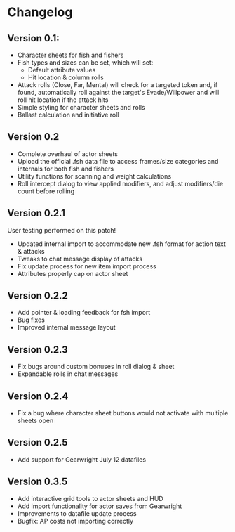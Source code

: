 # Changelog

## Version 0.1:
* Character sheets for fish and fishers
* Fish types and sizes can be set, which will set:
    * Default attribute values
    * Hit location & column rolls
* Attack rolls (Close, Far, Mental) will check for a targeted token and, if found, automatically roll against the target's Evade/Willpower and will roll hit location if the attack hits
* Simple styling for character sheets and rolls
* Ballast calculation and initiative roll

## Version 0.2
* Complete overhaul of actor sheets
* Upload the official .fsh data file to access frames/size categories and internals for both fish and fishers
* Utility functions for scanning and weight calculations
* Roll intercept dialog to view applied modifiers, and adjust modifiers/die count before rolling

## Version 0.2.1
User testing performed on this patch!
* Updated internal import to accommodate new .fsh format for action text & attacks
* Tweaks to chat message display of attacks
* Fix update process for new item import process
* Attributes properly cap on actor sheet

## Version 0.2.2
* Add pointer & loading feedback for fsh import
* Bug fixes
* Improved internal message layout

## Version 0.2.3
* Fix bugs around custom bonuses in roll dialog & sheet
* Expandable rolls in chat messages

## Version 0.2.4
* Fix a bug where character sheet buttons would not activate with multiple sheets open

## Version 0.2.5
* Add support for Gearwright July 12 datafiles

## Version 0.3.5
* Add interactive grid tools to actor sheets and HUD
* Add import functionality for actor saves from Gearwright
* Improvements to datafile update process
* Bugfix: AP costs not importing correctly